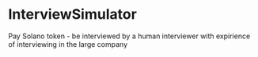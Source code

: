 # InterviewSimulator
Pay Solano token - be interviewed by a human interviewer with expirience of interviewing in the large company
